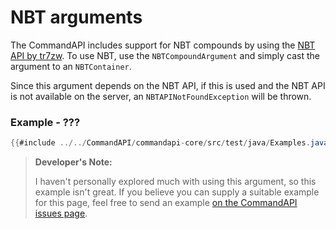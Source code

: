 # NBT arguments

The CommandAPI includes support for NBT compounds by using the [NBT API by tr7zw](https://www.spigotmc.org/resources/nbt-api.7939/). To use NBT, use the `NBTCompoundArgument` and simply cast the argument to an `NBTContainer`.

Since this argument depends on the NBT API, if this is used and the NBT API is not available on the server, an `NBTAPINotFoundException` will be thrown.

<div class="example">

### Example - ???

```java
{{#include ../../CommandAPI/commandapi-core/src/test/java/Examples.java:nbtcompoundarguments}}
```

</div>

> **Developer's Note:**
>
> I haven't personally explored much with using this argument, so this example isn't great. If you believe you can supply a suitable example for this page, feel free to send an example [on the CommandAPI issues page](https://github.com/JorelAli/CommandAPI/issues/new/choose).